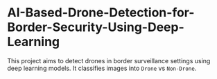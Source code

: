 # AI-Based-Drone-Detection-for-Border-Security-Using-Deep-Learning
This project aims to detect drones in border surveillance settings using deep learning models. It classifies images into `Drone` vs `Non-Drone`.
